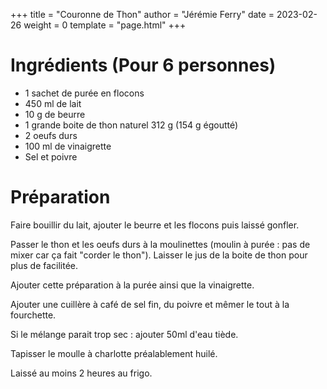 +++
title = "Couronne de Thon"
author = "Jérémie Ferry"
date = 2023-02-26
weight = 0
template = "page.html"
+++

# Ingrédients (Pour 6 personnes)

- 1 sachet de purée en flocons
- 450 ml de lait
- 10 g de beurre
- 1 grande boite de thon naturel 312 g (154 g égoutté)
- 2 oeufs durs
- 100 ml de vinaigrette
- Sel et poivre

# Préparation

Faire bouillir du lait, ajouter le beurre et les flocons puis laissé gonfler.

Passer le thon et les oeufs durs à la moulinettes (moulin à purée : pas de mixer car ça fait "corder le thon").
Laisser le jus de la boite de thon pour plus de facilitée.

Ajouter cette préparation à la purée ainsi que la vinaigrette.

Ajouter une cuillère à café de sel fin, du poivre et mêmer le tout à la fourchette.

Si le mélange parait trop sec : ajouter 50ml d'eau tiède.

Tapisser le moulle à charlotte préalablement huilé.

Laissé au moins 2 heures au frigo.
